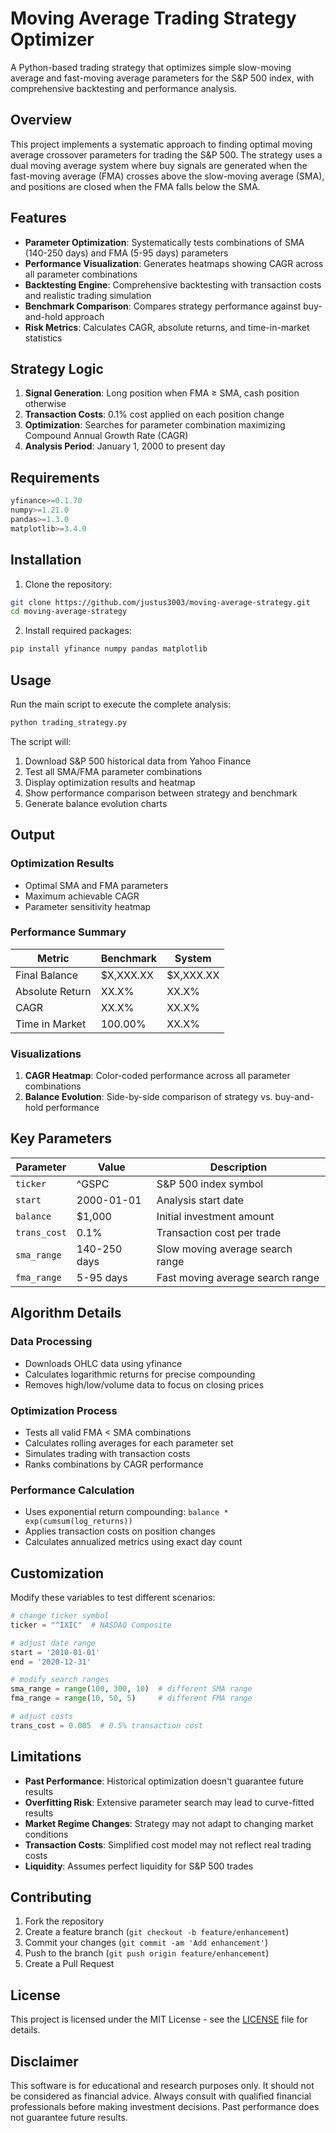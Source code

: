 # Moving Average Trading Strategy Optimizer

A Python-based trading strategy that optimizes simple slow-moving average and fast-moving average parameters for the S&P 500 index, with comprehensive backtesting and performance analysis.

## Overview

This project implements a systematic approach to finding optimal moving average crossover parameters for trading the S&P 500. The strategy uses a dual moving average system where buy signals are generated when the fast-moving average (FMA) crosses above the slow-moving average (SMA), and positions are closed when the FMA falls below the SMA.

## Features

- **Parameter Optimization**: Systematically tests combinations of SMA (140-250 days) and FMA (5-95 days) parameters
- **Performance Visualization**: Generates heatmaps showing CAGR across all parameter combinations
- **Backtesting Engine**: Comprehensive backtesting with transaction costs and realistic trading simulation
- **Benchmark Comparison**: Compares strategy performance against buy-and-hold approach
- **Risk Metrics**: Calculates CAGR, absolute returns, and time-in-market statistics

## Strategy Logic

1. **Signal Generation**: Long position when FMA ≥ SMA, cash position otherwise
2. **Transaction Costs**: 0.1% cost applied on each position change
3. **Optimization**: Searches for parameter combination maximizing Compound Annual Growth Rate (CAGR)
4. **Analysis Period**: January 1, 2000 to present day

## Requirements

```python
yfinance>=0.1.70
numpy>=1.21.0
pandas>=1.3.0
matplotlib>=3.4.0
```

## Installation

1. Clone the repository:
```bash
git clone https://github.com/justus3003/moving-average-strategy.git
cd moving-average-strategy
```

2. Install required packages:
```bash
pip install yfinance numpy pandas matplotlib
```

## Usage

Run the main script to execute the complete analysis:

```bash
python trading_strategy.py
```

The script will:
1. Download S&P 500 historical data from Yahoo Finance
2. Test all SMA/FMA parameter combinations
3. Display optimization results and heatmap
4. Show performance comparison between strategy and benchmark
5. Generate balance evolution charts

## Output

### Optimization Results
- Optimal SMA and FMA parameters
- Maximum achievable CAGR
- Parameter sensitivity heatmap

### Performance Summary
| Metric | Benchmark | System |
|--------|-----------|---------|
| Final Balance | $X,XXX.XX | $X,XXX.XX |
| Absolute Return | XX.X% | XX.X% |
| CAGR | XX.X% | XX.X% |
| Time in Market | 100.00% | XX.X% |

### Visualizations
1. **CAGR Heatmap**: Color-coded performance across all parameter combinations
2. **Balance Evolution**: Side-by-side comparison of strategy vs. buy-and-hold performance

## Key Parameters

| Parameter | Value | Description |
|-----------|-------|-------------|
| `ticker` | ^GSPC | S&P 500 index symbol |
| `start` | 2000-01-01 | Analysis start date |
| `balance` | $1,000 | Initial investment amount |
| `trans_cost` | 0.1% | Transaction cost per trade |
| `sma_range` | 140-250 days | Slow moving average search range |
| `fma_range` | 5-95 days | Fast moving average search range |

## Algorithm Details

### Data Processing
- Downloads OHLC data using yfinance
- Calculates logarithmic returns for precise compounding
- Removes high/low/volume data to focus on closing prices

### Optimization Process
- Tests all valid FMA < SMA combinations
- Calculates rolling averages for each parameter set
- Simulates trading with transaction costs
- Ranks combinations by CAGR performance

### Performance Calculation
- Uses exponential return compounding: `balance * exp(cumsum(log_returns))`
- Applies transaction costs on position changes
- Calculates annualized metrics using exact day count

## Customization

Modify these variables to test different scenarios:

```python
# change ticker symbol
ticker = "^IXIC"  # NASDAQ Composite

# adjust date range
start = '2010-01-01'
end = '2020-12-31'

# modify search ranges
sma_range = range(100, 300, 10)  # different SMA range
fma_range = range(10, 50, 5)     # different FMA range

# adjust costs
trans_cost = 0.005  # 0.5% transaction cost
```

## Limitations

- **Past Performance**: Historical optimization doesn't guarantee future results
- **Overfitting Risk**: Extensive parameter search may lead to curve-fitted results
- **Market Regime Changes**: Strategy may not adapt to changing market conditions
- **Transaction Costs**: Simplified cost model may not reflect real trading costs
- **Liquidity**: Assumes perfect liquidity for S&P 500 trades

## Contributing

1. Fork the repository
2. Create a feature branch (`git checkout -b feature/enhancement`)
3. Commit your changes (`git commit -am 'Add enhancement'`)
4. Push to the branch (`git push origin feature/enhancement`)
5. Create a Pull Request

## License

This project is licensed under the MIT License - see the [LICENSE](LICENSE) file for details.

## Disclaimer

This software is for educational and research purposes only. It should not be considered as financial advice. Always consult with qualified financial professionals before making investment decisions. Past performance does not guarantee future results.
